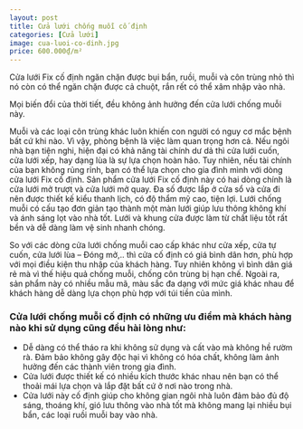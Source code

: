 ```yaml
---
layout: post
title: Cửa lưới chống muỗi cố định
categories: [Cửa lưới]
image: cua-luoi-co-dinh.jpg
price: 600.000₫/m²
---
```


Cửa lưới Fix cố định ngăn chặn được bụi bẩn, ruồi, muỗi và côn trùng nhỏ thì nó còn có thể ngăn chặn được cả chuột, rắn rết có thể xâm nhập vào nhà.

Mọi biến đổi của thời tiết, đều không ảnh hưởng đến cửa lưới chống muỗi này.

Muỗi và các loại côn trùng khác luôn khiến con người có nguy cơ mắc bệnh bất cứ khi nào. Vì vậy, phòng bệnh là việc làm quan trọng hơn cả. Nếu ngôi nhà bạn tiện nghi, hiện đại có khả năng tài chính dư dả thì cửa lưới cuốn, cửa lưới xếp, hay dạng lùa là sự lựa chọn hoàn hảo. Tuy nhiên, nếu tài chính của bạn không rủng rỉnh, bạn có thể lựa chọn cho gia đình mình với dòng cửa lưới Fix cố định. Sản phẩm cửa lưới Fix cố định này có hai dòng chính là cửa lưới mở trượt và cửa lưới mở quay. Đa số được lắp ở cửa sổ và cửa đi nên được thiết kế kiểu thanh lịch, có độ thẩm mỹ cao, tiện lợi. Lưới chống muỗi có cấu tạo đơn giản tạo thành một màn lưới giúp lưu thông không khí và ánh sáng lọt vào nhà tốt. Lưới và khung cửa được làm từ chất liệu tốt rất bền và dễ dàng làm vệ sinh nhanh chóng. 

So với các dòng cửa lưới chống muỗi cao cấp khác như cửa xếp, cửa tự cuốn, cửa lưới lùa – Đóng mở,.. thì cửa cố định có giá bình dân hơn, phù hợp với mọi điều kiện thu nhập của khách hàng. Tuy nhiên không vì bình dân giá rẻ mà vì thế hiệu quả chống muỗi, chống côn trùng bị hạn chế. Ngoài ra, sản phẩm này có nhiều mẫu mã, màu sắc đa dạng với mức giá khác nhau để khách hàng dễ dàng lựa chọn phù hợp với túi tiền của mình. 

### Cửa lưới chống muỗi cố định có những ưu điểm mà khách hàng nào khi sử dụng cũng đều hài lòng như: 
- Dễ dàng có thể tháo ra khi không sử dụng và cất vào mà không hề rườm rà. Đảm bảo không gây độc hại vì không có hóa chất, không làm ảnh hưởng đến các thành viên trong gia đình. 
- Cửa lưới được thiết kế có nhiều kích thước khác nhau nên bạn có thể thoải mái lựa chọn và lắp đặt bất cứ ở nơi nào trong nhà. 
- Cửa lưới này cố định giúp cho không gian ngôi nhà luôn đảm bảo đủ độ sáng, thoáng khí, gió lưu thông vào nhà tốt mà không mang lại nhiều bụi bẩn, các loại ruồi muỗi bay vào nhà.